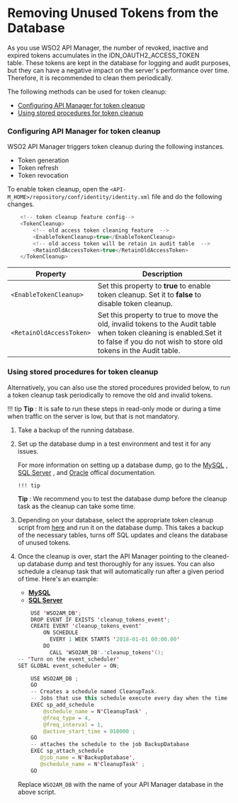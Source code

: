 # Removing Unused Tokens from the Database

As you use WSO2 API Manager, the number of revoked, inactive and expired tokens accumulates in the IDN\_OAUTH2\_ACCESS\_TOKEN table. These tokens are kept in the database for logging and audit purposes, but they can have a negative impact on the server's performance over time. Therefore, it is recommended to clean them periodically.

The following methods can be used for token cleanup:

-   [Configuring API Manager for token cleanup](#RemovingUnusedTokensfromtheDatabase-ConfiguringAPIManagerfortokencleanup)
-   [Using stored procedures for token cleanup](#RemovingUnusedTokensfromtheDatabase-Usingstoredproceduresfortokencleanup)

### Configuring API Manager for token cleanup

WSO2 API Manager triggers token cleanup during the following instances.

-   Token generation
-   Token refresh
-   Token revocation

To enable token cleanup, open the `<API-M_HOME>/repository/conf/identity/identity.xml` file and do the following changes.

``` java
    <!-- token cleanup feature config-->
    <TokenCleanup>
        <!-- old access token cleaning feature  -->
        <EnableTokenCleanup>true</EnableTokenCleanup>
        <!-- old access token will be retain in audit table  -->
        <RetainOldAccessToken>true</RetainOldAccessToken>
    </TokenCleanup>
```

| Property                 | Description                                                                                                                                                                              |
|--------------------------|------------------------------------------------------------------------------------------------------------------------------------------------------------------------------------------|
| `<EnableTokenCleanup>`   | Set this property to **true** to enable token cleanup. Set it to **false** to disable token cleanup.                                                                                     |                                                                                                                                  
| `<RetainOldAccessToken>` | Set this property to true to move the old, invalid tokens to the Audit table when token cleaning is enabled.Set it to false if you do not wish to store old tokens in the Audit table.   |

### Using stored procedures for token cleanup

Alternatively, you can also use the stored procedures provided below, to run a token cleanup task periodically to remove the old and invalid tokens.

!!! tip
**Tip** : It is safe to run these steps in read-only mode or during a time when traffic on the server is low, but that is not mandatory.


1.  Take a backup of the running database.
2.  Set up the database dump in a test environment and test it for any issues.

    For more information on setting up a database dump, go to the [MySQL](https://dev.mysql.com/doc/refman/5.7/en/mysqldump.html#mysqldump-syntax) , [SQL Server](https://docs.microsoft.com/en-us/sql/relational-databases/backup-restore/create-a-full-database-backup-sql-server) , and [Oracle](https://docs.oracle.com/cd/E11882_01/backup.112/e10642/rcmbckba.htm#BRADV8138) offical documentation.

        !!! tip
    **Tip** : We recommend you to test the database dump before the cleanup task as the cleanup can take some time.


3.  Depending on your database, select the appropriate token cleanup script from [here](https://github.com/wso2/carbon-identity-framework/tree/master/features/identity-core/org.wso2.carbon.identity.core.server.feature/resources/dbscripts/stored-procedures) and run it on the database dump. This takes a backup of the necessary tables, turns off SQL updates and cleans the database of unused tokens.

4.  Once the cleanup is over, start the API Manager pointing to the cleaned-up database dump and test thoroughly for any issues.
    You can also schedule a cleanup task that will automatically run after a given period of time. Here's an example:

    -   [**MySQL**](#2454ffb734db407b8ce7de7739ec75cf)
    -   [**SQL Server**](#b5658e401f3646a5b775992e19d045b0)

    ``` java
        USE 'WSO2AM_DB';
        DROP EVENT IF EXISTS 'cleanup_tokens_event';
        CREATE EVENT 'cleanup_tokens_event'
            ON SCHEDULE
              EVERY 1 WEEK STARTS '2018-01-01 00:00.00'
            DO
              CALL 'WSO2AM_DB'.'cleanup_tokens'();
    -- 'Turn on the event_scheduler'
    SET GLOBAL event_scheduler = ON;
    ```
    ``` java
        USE WSO2AM_DB ;  
        GO  
        -- Creates a schedule named CleanupTask.   
        -- Jobs that use this schedule execute every day when the time on the server is 01:00.   
        EXEC sp_add_schedule  
            @schedule_name = N'CleanupTask' ,  
            @freq_type = 4,  
            @freq_interval = 1,  
            @active_start_time = 010000 ;  
        GO  
        -- attaches the schedule to the job BackupDatabase  
        EXEC sp_attach_schedule  
           @job_name = N'BackupDatabase',  
           @schedule_name = N'CleanupTask' ;  
        GO
    ```

    Replace `WSO2AM_DB` with the name of your API Manager database in the above script.


